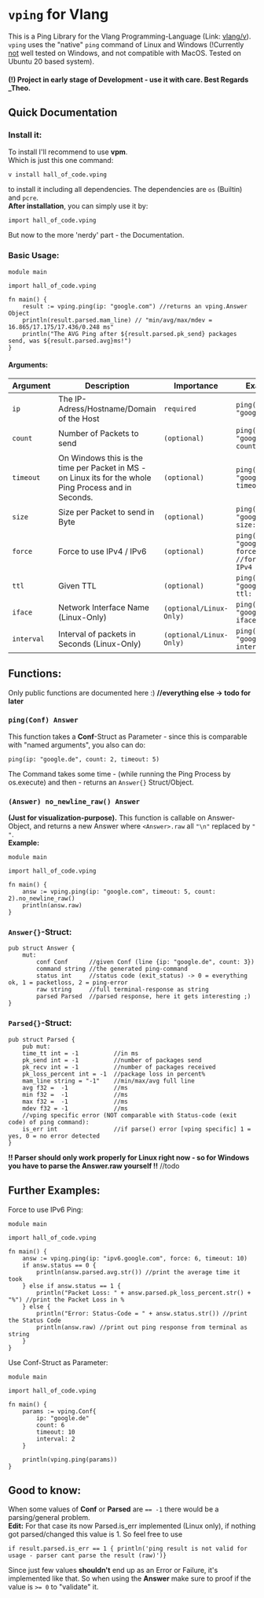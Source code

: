# `vping` for Vlang
This is a Ping Library for the Vlang Programming-Language (Link: [vlang/v](https://github.com/vlang/v)).
`vping`  uses the "native" `ping` command of Linux and Windows (!Currently <ins>not</ins> well tested on Windows, and not compatible with MacOS. Tested on Ubuntu 20 based system).

#### (!) Project in early stage of Development - use it with care. Best Regards _Theo.

## Quick Documentation
### Install it:
To install I'll recommend to use __vpm__.  
Which is just this one command: 
```shell
v install hall_of_code.vping
```
to install it including all dependencies.
The dependencies are `os` (Builtin) and `pcre`.  
__After installation__, you can simply use it by:
```vlang
import hall_of_code.vping
```
But now to the more 'nerdy' part - the Documentation.
### Basic Usage:

```vlang
module main 

import hall_of_code.vping

fn main() {
    result := vping.ping(ip: "google.com") //returns an vping.Answer Object
    println(result.parsed.mam_line) // "min/avg/max/mdev = 16.865/17.175/17.436/0.248 ms"
    println("The AVG Ping after ${result.parsed.pk_send} packages send, was ${result.parsed.avg}ms!")
}
```

#### Arguments:

| Argument | Description | Importance              | Example |
|----------|-------------|-------------------------|---------|
| `ip`       | The IP-Adress/Hostname/Domain of the Host                                                              | `required`              | `ping(ip: "google.com")`                           |
| `count`    | Number of Packets to send                                                                              | `(optional)`            | `ping(ip: "google.de", count: 4)`                  |
| `timeout`  | On Windows this is the time per Packet in MS - on Linux its for the whole Ping Process and in Seconds. | `(optional)`            | `ping(ip: "google.de", timeout: 10)`               |
| `size`     | Size per Packet to send in Byte                                                                        | `(optional)`            | `ping(ip: "google.de", size: 16)`                  |
| `force`    | Force to use IPv4 / IPv6                                                                               | `(optional)`            | `ping(ip: "google.de", force: 4) //forces to IPv4` |
| `ttl`      | Given TTL                                                                                              | `(optional)`            | `ping(ip: "google.de", ttl: 15)`                   |
| `iface`    | Network Interface Name (Linux-Only)                                                                    | `(optional/Linux-Only)` | `ping(ip: "google.de", iface: "eth0"`              |
| `interval` | Interval of packets in Seconds (Linux-Only)                                                            | `(optional/Linux-Only)` | `ping(ip: "google.de", interval: 1)`               |

## Functions:
Only public functions are documented here :) __//everything else -> todo for later__
### `ping(Conf) Answer`
This function takes a __Conf__-Struct as Parameter - since this is comparable with "named arguments", you also can
do:
```vlang
ping(ip: "google.de", count: 2, timeout: 5)
```
The Command takes some time - (while running the Ping Process by os.execute) and then - returns an `Answer{}`
Struct/Object.

### `(Answer) no_newline_raw() Answer`
__(Just for visualization-purpose).__
This function is callable on Answer-Object, and returns a new Answer where `<Answer>.raw` all `"\n"` replaced by `" "`.  
__Example:__
```vlang
module main

import hall_of_code.vping

fn main() {
    answ := vping.ping(ip: "google.com", timeout: 5, count: 2).no_newline_raw()
    println(answ.raw)
}
```

### `Answer{}`-Struct:
```vlang
pub struct Answer {
    mut:
        conf Conf      //given Conf (line {ip: "google.de", count: 3})
        command string //the generated ping-command
        status int     //status code (exit_status) -> 0 = everything ok, 1 = packetloss, 2 = ping-error
        raw string     //full terminal-response as string
        parsed Parsed  //parsed response, here it gets interesting ;)
}
```
### `Parsed{}`-Struct:
```vlang
pub struct Parsed {
	pub mut:
	time_tt int = -1          //in ms
	pk_send int = -1          //number of packages send
	pk_recv int = -1          //number of packages received
	pk_loss_percent int = -1  //package loss in percent%
	mam_line string = "-1"    //min/max/avg full line
	avg f32 =  -1             //ms
	min f32 =  -1             //ms
	max f32 =  -1             //ms
	mdev f32 = -1             //ms
    //vping specific error (NOT comparable with Status-code (exit code) of ping command):
	is_err int                //if parse() error [vping specific] 1 = yes, 0 = no error detected
}
```
__!! Parser should only work properly for Linux right now - so for Windows you have to parse the Answer.raw yourself !!__ //todo

## Further Examples:

Force to use IPv6 Ping:
```vlang
module main

import hall_of_code.vping

fn main() {
	answ := vping.ping(ip: "ipv6.google.com", force: 6, timeout: 10)
	if answ.status == 0 {
		println(answ.parsed.avg.str()) //print the average time it took
	} else if answ.status == 1 {
		println("Packet Loss: " + answ.parsed.pk_loss_percent.str() + "%") //print the Packet Loss in %
	} else {
		println("Error: Status-Code = " + answ.status.str()) //print the Status Code
		println(answ.raw) //print out ping response from terminal as string
	}
}
```

Use Conf-Struct as Parameter:
```vlang
module main

import hall_of_code.vping

fn main() {
	params := vping.Conf{
		ip: "google.de"
		count: 6
		timeout: 10
		interval: 2
	}

	println(vping.ping(params))
}
```

## Good to know:
When some values of __Conf__ or __Parsed__ are `== -1` there would be a parsing/general problem.  
__Edit:__ For that case its now Parsed.is_err implemented (Linux only), if nothing got parsed/changed this value is 1. So feel free
to use 
```vlang
if result.parsed.is_err == 1 { println('ping result is not valid for usage - parser cant parse the result (raw)')}
```
Since just few values __shouldn't__ end up as an Error or Failure, it's implemented like that. So when using the 
__Answer__ make sure to proof if the value is `>= 0` to "validate" it. 


